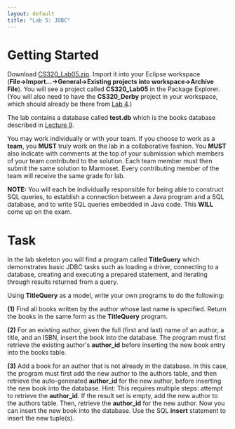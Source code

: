 ```yaml
---
layout: default
title: "Lab 5: JDBC"
---
```


Getting Started
===============

Download [CS320\_Lab05.zip](CS320_Lab05.zip). Import it into your Eclipse workspace (**File&rarr;Import...&rarr;General&rarr;Existing projects into workspace&rarr;Archive File**). You will see a project called **CS320\_Lab05** in the Package Explorer.  (You will also need to have the **CS320_Derby** project in your workspace, which should already be there from [Lab 4](lab04.html).)

The lab contains a database called **test.db** which is the books database described in [Lecture 9](../lectures/lecture09.html).

You may work individually or with your team.  If you choose to work as a **team**, you **MUST** truly work on the lab in a collaborative fashion.  You **MUST** also indicate with comments at the top of your submission which members of your team contributed to the solution.  Each team member must then submit the same solution to Marmoset.  Every contributing member of the team will receive the same grade for lab.

**NOTE:** You will each be individually responsible for being able to construct SQL queries, to establish a connection between a Java program and a SQL database, and to write SQL queries embedded in Java code.  This **WILL** come up on the exam.

Task
====

In the lab skeleton you will find a program called **TitleQuery** which demonstrates basic JDBC tasks such as loading a driver, connecting to a database, creating and executing a prepared statement, and iterating through results returned from a query.

Using **TitleQuery** as a model, write your own programs to do the following:

**(1)** Find all books written by the author whose last name is specified. Return the books in the same form as the **TitleQuery** program.

**(2)** For an existing author, given the full (first and last) name of an author, a title, and an ISBN, insert the book into the database.  The program must first retrieve the existing author's **author\_id** before inserting the new book entry into the books table.

**(3)** Add a book for an author that is not already in the database.  In this case, the program must first add the new author to the authors table, and then retrieve the auto-generated **author\_id** for the new author, before inserting the new book into the database.  Hint: This requires multiple steps: attempt to retrieve the **author\_id**.  If the result set is empty, add the new author to the authors table.  Then, retrieve the **author\_id** for the new author.  Now you can insert the new book into the database.
Use the SQL **insert** statement to insert the new tuple(s).
